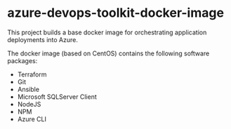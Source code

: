 # azure-devops-toolkit-docker-image

This project builds a base docker image for orchestrating application deployments into Azure.

The docker image (based on CentOS) contains the following software packages:

 - Terraform
 - Git
 - Ansible
 - Microsoft SQLServer Client
 - NodeJS
 - NPM
 - Azure CLI
